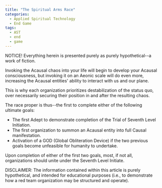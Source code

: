 ```yaml
---
title: "The Spiritual Arms Race"
categories:
  - Applied Spiritual Technology
  - End Game
tags:
  - AST
  - end
  - game
---
```


NOTICE! Everything herein is presented purely as purely hypothetical--a work of fiction.



Invoking the Acausal chaos into your life will begin to develop your Acausal consciousness,
but invoking it on an Aeonic scale will do even more,
increasing the Acausal entities' ability to interact with us and our plane.

This is why each organization prioritizes destabilization of the status quo,
over necessarily securing their position in and after the resulting chaos.

The race proper is thus--the first to complete either of the following ultimate goals:
- The first Adept to demonstrate completion of the Trial of Seventh Level Initiation.
- The first organization to summon an Acausal entity into full Causal manifestation.
- Activation of a GOD (Global Obliteration Device) if the two previous goals become unfeasible for humanity to undertake.

Upon completion of either of the first two goals,
most, if not all, organizations should unite under the Seventh Level Initiate.



DISCLAIMER:
The information contained within this article is purely hypothetical,
and intended for educational purposes
(i.e., to demonstrate how a red team organization may be structured and operate).
